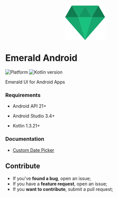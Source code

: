 <p align="center"><img src="https://github.com/cebroker/emerald-ios/blob/develop/emerald.svg" align="middle" width="25%" /></p>

# Emerald Android
![Platform](https://img.shields.io/badge/platform-Android-green.svg)
![Kotlin version](https://img.shields.io/badge/Kotlin_version-1.3.21-orange.svg)

Emerald UI for Android Apps

### Requirements

- Android API 21+

- Android Studio 3.4+

- Kotlin 1.3.21+

### Documentation
- [Custom Date Picker](/app/src/main/java/co/condorlabs/customcomponents/customdatepicker)

## Contribute
- If you've __found a bug__, open an issue;
- If you have a __feature request__, open an issue;
- If you __want to contribute__, submit a pull request;
